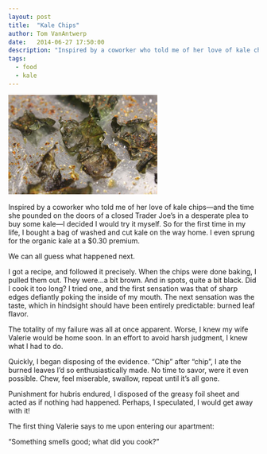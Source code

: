 ```yaml
---
layout: post
title:  "Kale Chips"
author: Tom VanAntwerp
date:   2014-06-27 17:50:00
description: "Inspired by a coworker who told me of her love of kale chips—and the time she pounded on the doors of a closed Trader Joe’s in a desperate plea to buy some kale—I decided I would try it myself. So for the first time in my life, I bought a bag of washed and cut kale on the way home. I even sprung for the organic kale at a $0.30 premium. We can all guess what happened next"
tags:
  - food
  - kale
---
```

![Kale Chips](/images/kale-chips.jpg)

Inspired by a coworker who told me of her love of kale chips—and the time she pounded on the doors of a closed Trader Joe’s in a desperate plea to buy some kale—I decided I would try it myself. So for the first time in my life, I bought a bag of washed and cut kale on the way home. I even sprung for the organic kale at a $0.30 premium.

We can all guess what happened next.

I got a recipe, and followed it precisely. When the chips were done baking, I pulled them out. They were…a bit brown. And in spots, quite a bit black. Did I cook it too long? I tried one, and the first sensation was that of sharp edges defiantly poking the inside of my mouth. The next sensation was the taste, which in hindsight should have been entirely predictable: burned leaf flavor.

The totality of my failure was all at once apparent. Worse, I knew my wife Valerie would be home soon. In an effort to avoid harsh judgment, I knew what I had to do.

Quickly, I began disposing of the evidence. “Chip” after “chip”, I ate the burned leaves I’d so enthusiastically made. No time to savor, were it even possible. Chew, feel miserable, swallow, repeat until it’s all gone.

Punishment for hubris endured, I disposed of the greasy foil sheet and acted as if nothing had happened. Perhaps, I speculated, I would get away with it!

The first thing Valerie says to me upon entering our apartment:

“Something smells good; what did you cook?”
